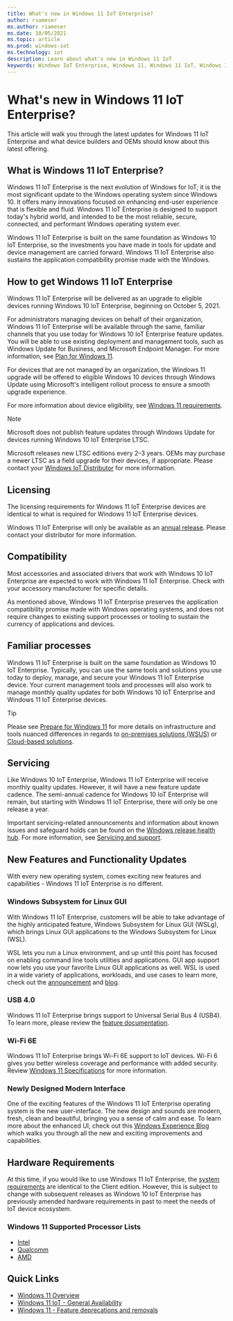 ```yaml
---
title: What's new in Windows 11 IoT Enterprise?
author: rsameser
ms.author: riameser
ms.date: 10/05/2021
ms.topic: article
ms.prod: windows-iot
ms.technology: iot
description: Learn about what's new in Windows 11 IoT
keywords: Windows IoT Enterprise, Windows 11, Windows 11 IoT, Windows 11 IoT Enterprise
---
```


# What's new in Windows 11 IoT Enterprise?

This article will walk you through the latest updates for Windows 11 IoT Enterprise and what device builders and OEMs should know about this latest offering.


## What is Windows 11 IoT Enterprise?

Windows 11 IoT Enterprise is the next evolution of Windows for IoT; it is the most significant update to the Windows operating system since Windows 10. It offers many innovations focused on enhancing end-user experience that is flexible and fluid. Windows 11 IoT Enterprise is designed to support today's hybrid world, and intended to be the most reliable, secure, connected, and performant Windows operating system ever.

Windows 11 IoT Enterprise is built on the same foundation as Windows 10 IoT Enterprise, so the investments you have made in tools for update and device management are carried forward. Windows 11 IoT Enterprise also sustains the application compatibility promise made with the Windows.


## How to get Windows 11 IoT Enterprise

Windows 11 IoT Enterprise will be delivered as an upgrade to eligible devices running Windows 10 IoT Enterprise, beginning on October 5, 2021.

For administrators managing devices on behalf of their organization, Windows 11 IoT Enterprise will be available through the same, familiar channels that you use today for Windows 10 IoT Enterprise feature updates. You will be able to use existing deployment and management tools, such as Windows Update for Business, and Microsoft Endpoint Manager. For more information, see [Plan for Windows 11](https://docs.microsoft.com/windows/whats-new/windows-11-plan).

For devices that are not managed by an organization, the Windows 11 upgrade will be offered to eligible Windows 10 devices through Windows Update using Microsoft's intelligent rollout process to ensure a smooth upgrade experience.

For more information about device eligibility, see [Windows 11 requirements](https://docs.microsoft.com/windows/whats-new/windows-11-requirements).

>[!NOTE]
>
> Microsoft does not publish feature updates through Windows Update for devices running Windows 10 IoT Enterprise LTSC.
>
> Microsoft releases new LTSC editions every 2–3 years. OEMs may purchase a newer LTSC as a field upgrade for their devices, if appropriate. Please contact your [Windows IoT Distributor](https://aka.ms/IoTDistributorList) for more information.


## Licensing
The licensing requirements for Windows 11 IoT Enterprise devices are identical to what is required for Windows 11 IoT Enterprise devices.

Windows 11 IoT Enterprise will only be available as an [annual release](https://docs.microsoft.com/lifecycle/faq/windows#windows-11). Please contact your distributor for more information.

## Compatibility
Most accessories and associated drivers that work with Windows 10 IoT Enterprise are expected to work with Windows 11 IoT Enterprise. Check with your accessory manufacturer for specific details.

As mentioned above, Windows 11 IoT Enterprise preserves the application compatibility promise made with Windows operating systems, and does not require changes to existing support processes or tooling to sustain the currency of applications and devices.

## Familiar processes
Windows 11 IoT Enterprise is built on the same foundation as Windows 10 IoT Enterprise. Typically, you can use the same tools and solutions you use today to deploy, manage, and secure your Windows 11 IoT Enterprise device. Your current management tools and processes will also work to manage monthly quality updates for both Windows 10 IoT Enterprise and Windows 11 IoT Enterprise devices.

>[!TIP]
>
> Please see [Prepare for Windows 11](/windows/whats-new/windows-11-prepare#infrastructure-and-tools) for more details on infrastructure and tools nuanced differences in regards to [on-premises solutions (WSUS)](/windows/whats-new/windows-11-prepare#on-premises-solutions) or [Cloud-based solutions](/windows/whats-new/windows-11-prepare#cloud-based-solutions).

## Servicing

Like Windows 10 IoT Enterprise, Windows 11 IoT Enterprise will receive monthly quality updates. However, it will have a new feature update cadence. The semi-annual cadence for Windows 10 IoT Enterprise will remain, but starting with Windows 11 IoT Enterprise, there will only be one release a year.  

Important servicing-related announcements and information about known issues and safeguard holds can be found on the [Windows release health hub](https://aka.ms/windowsreleasehealth). For more information, see [Servicing and support](/windows/whats-new/windows-11-plan#servicing-and-support).

## New Features and Functionality Updates
With every new operating system, comes exciting new features and capabilities - Windows 11 IoT Enterprise is no different.

### Windows Subsystem for Linux GUI
With Windows 11 IoT Enterprise, customers will be able to take advantage of the highly anticipated feature, Windows Subsystem for Linux GUI (WSLg), which brings Linux GUI applications to the Windows Subsystem for Linux (WSL).

WSL lets you run a Linux environment, and up until this point has focused on enabling command line tools utilities and applications. GUI app support now lets you use your favorite Linux GUI applications as well. WSL is used in a wide variety of applications, workloads, and use cases to learn more, check out the [announcement](https://devblogs.microsoft.com/commandline/the-initial-preview-of-gui-app-support-is-now-available-for-the-windows-subsystem-for-linux-2/) and [blog](https://devblogs.microsoft.com/commandline/wslg-architecture/).  


### USB 4.0
Windows 11 IoT Enterprise brings support to Universal Serial Bus 4 (USB4). To learn more, please review the [feature documentation](/windows-hardware/design/component-guidelines/universal-serial-bus-4).


### Wi-Fi 6E
Windows 11 IoT Enterprise brings Wi-Fi 6E support to IoT devices. Wi-Fi 6 gives you better wireless coverage and performance with added security. Review [Windows 11 Specifications](https://www.microsoft.com/en-us/windows/windows-11-specifications#table2) for more information.


### Newly Designed Modern Interface
One of the exciting features of the Windows 11 IoT Enterprise operating system is the new user-interface. The new design and sounds are modern, fresh, clean and beautiful, bringing you a sense of calm and ease. To learn more about the enhanced UI, check out this [Windows Experience Blog](https://blogs.windows.com/windowsexperience/2021/08/31/windows-11-available-on-october-5/) which walks you through all the new and exciting improvements and capabilities.


## Hardware Requirements
At this time, if you would like to use Windows 11 IoT Enterprise, the [system requirements](https://www.microsoft.com/windows/windows-11-specifications#table1) are identical to the Client edition. However, this is subject to change with subsequent releases as Windows 10 IoT Enterprise has previously amended hardware requirements in past to meet the needs of IoT device ecosystem.


### Windows 11 Supported Processor Lists
* [Intel](/windows-hardware/design/minimum/supported/windows-11-supported-intel-processors)
* [Qualcomm](/windows-hardware/design/minimum/supported/windows-11-supported-qualcomm-processors)
* [AMD](/windows-hardware/design/minimum/supported/windows-11-supported-amd-processors)


## Quick Links
* [Windows 11 Overview](/windows/whats-new/windows-11)
* [Windows 11 IoT - General Availability](https://aka.ms/Win11IoTGABlog)
* [Windows 11 - Feature deprecations and removals](https://www.microsoft.com/en-us/windows/windows-11-specifications#table3)
